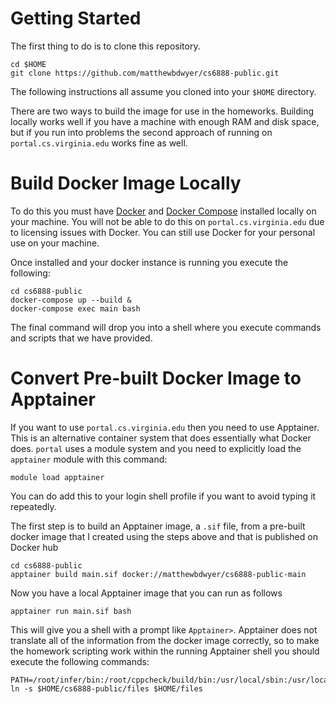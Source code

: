 # Getting Started
The first thing to do is to clone this repository.
```
cd $HOME
git clone https://github.com/matthewbdwyer/cs6888-public.git
```

The following instructions all assume you cloned into your ```$HOME``` directory.  

There are two ways to build the image for use in the homeworks.  Building locally works well if you have a machine with enough RAM and disk space, but if you run into problems the second approach of running on ```portal.cs.virginia.edu``` works fine as well.

# Build Docker Image Locally

To do this you must have [Docker](https://www.docker.com/get-started) and [Docker Compose](https://docs.docker.com/compose/install/) installed locally on your machine.  You will not be able to do this on ```portal.cs.virginia.edu``` due to licensing issues with Docker.  You can still use Docker for your personal use on your machine.

Once installed and your docker instance is running you execute the following:
```
cd cs6888-public
docker-compose up --build &
docker-compose exec main bash
```
The final command will drop you into a shell where you execute commands and scripts that we have provided.

# Convert Pre-built Docker Image to Apptainer

If you want to use ```portal.cs.virginia.edu``` then you need to use Apptainer.  This is an alternative container system that does essentially what Docker does.   ```portal``` uses a module system and you need to explicitly load the ```apptainer``` module with this command:
```
module load apptainer
```
You can do add this to your login shell profile if you want to avoid typing it repeatedly.

The first step is to build an Apptainer image, a ```.sif``` file, from a pre-built docker image that I created using the steps above and that is published on Docker hub

```
cd cs6888-public
apptainer build main.sif docker://matthewbdwyer/cs6888-public-main
```
Now you have a local Apptainer image that you can run as follows
```
apptainer run main.sif bash
```
This will give you a shell with a prompt like ```Apptainer>```.  Apptainer does not translate all of the information from the docker image correctly, so to make the homework scripting work within the running Apptainer shell you should execute the following commands:
```
PATH=/root/infer/bin:/root/cppcheck/build/bin:/usr/local/sbin:/usr/local/bin:/usr/sbin:/usr/bin:/sbin:/bin
ln -s $HOME/cs6888-public/files $HOME/files
```
